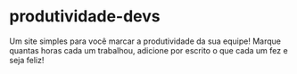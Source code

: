 # produtividade-devs
Um site simples para você marcar a produtividade da sua equipe! Marque quantas horas cada um trabalhou, adicione por escrito o que cada um fez e seja feliz!
